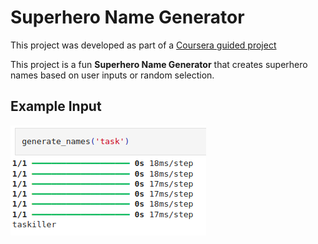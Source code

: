 # Superhero Name Generator

This project was developed as part of a [Coursera guided project](https://www.coursera.org/projects/superhero-name-generator)

This project is a fun **Superhero Name Generator** that creates superhero names based on user inputs or random selection.

## Example Input

![Superhero Name Generator Input](./example.png)

